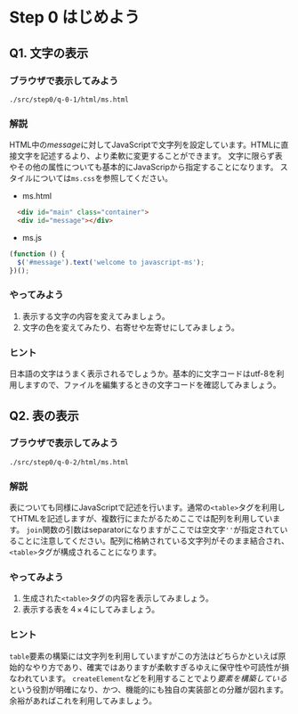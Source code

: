 # Step 0 はじめよう

## Q1. 文字の表示
### ブラウザで表示してみよう
```
./src/step0/q-0-1/html/ms.html
```

### 解説
HTML中の*message*に対してJavaScriptで文字列を設定しています。HTMLに直接文字を記述するより、より柔軟に変更することができます。
文字に限らず表やその他の属性についても基本的にJavaScripから指定することになります。
スタイルについては`ms.css`を参照してください。

- ms.html

```html
  <div id="main" class="container">
  <div id="message"></div>
```
- ms.js

```js
(function () {
  $('#message').text('welcome to javascript-ms');
})();
```

### やってみよう
1. 表示する文字の内容を変えてみましょう。
1. 文字の色を変えてみたり、右寄せや左寄せにしてみましょう。

### ヒント
日本語の文字はうまく表示されるでしょうか。基本的に文字コードはutf-8を利用しますので、ファイルを編集するときの文字コードを確認してみましょう。

## Q2. 表の表示
### ブラウザで表示してみよう
```
./src/step0/q-0-2/html/ms.html
```

### 解説
表についても同様にJavaScriptで記述を行います。通常の`<table>`タグを利用してHTMLを記述しますが、複数行にまたがるためここでは配列を利用しています。
`join`関数の引数はseparatorになりますがここでは空文字`''`が指定されていることに注意してください。配列に格納されている文字列がそのまま結合され、`<table>`タグが構成されることになります。

### やってみよう
1. 生成された`<table>`タグの内容を表示してみましょう。
1. 表示する表を４×４にしてみましょう。

### ヒント
`table`要素の構築には文字列を利用していますがこの方法はどちらかといえば原始的なやり方であり、確実ではありますが柔軟すぎるゆえに保守性や可読性が損なわれています。
`createElement`などを利用することでより*要素を構築している*という役割が明確になり、かつ、機能的にも独自の実装部との分離が図れます。
余裕があればこれを利用してみましょう。
